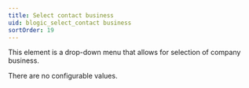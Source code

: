 ```yaml
---
title: Select contact business
uid: blogic_select_contact business
sortOrder: 19
---
```


This element is a drop-down menu that allows for selection of company business.

There are no configurable values.
